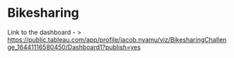 # Bikesharing

Link to the dashboard - > https://public.tableau.com/app/profile/jacob.nyamu/viz/BikesharingChallenge_16441116580450/Dashboard1?publish=yes
